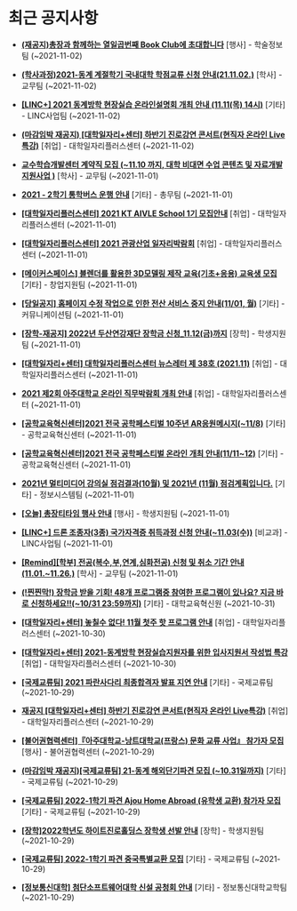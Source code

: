 # 최근 공지사항

* **[(재공지)총장과 함께하는 열일곱번째 Book Club에 초대합니다](http://ajou.ac.kr/kr/ajou/notice.do?mode=view&amp;articleNo=114508&amp;article.offset=0&amp;articleLimit=30)**
 [행사] - 학술정보팀 (~2021-11-02)

* **[(학사과정)2021-동계 계절학기 국내대학 학점교류 신청 안내(21.11.02.)](http://ajou.ac.kr/kr/ajou/notice.do?mode=view&amp;articleNo=114504&amp;article.offset=0&amp;articleLimit=30)**
 [학사] - 교무팀 (~2021-11-02)

* **[[LINC+] 2021 동계방학 현장실습 온라인설명회 개최 안내 (11.11(목) 14시)](http://ajou.ac.kr/kr/ajou/notice.do?mode=view&amp;articleNo=114503&amp;article.offset=0&amp;articleLimit=30)**
 [기타] - LINC사업팀 (~2021-11-02)

* **[(마감임박 재공지) [대학일자리+센터] 하반기 진로강연 콘서트(현직자 온라인 Live특강)](http://ajou.ac.kr/kr/ajou/notice.do?mode=view&amp;articleNo=114502&amp;article.offset=0&amp;articleLimit=30)**
 [취업] - 대학일자리플러스센터 (~2021-11-02)

* **[교수학습개발센터 계약직 모집 (~11.10 까지, 대학 비대면 수업 콘텐츠 및 자료개발 지원사업 )](http://ajou.ac.kr/kr/ajou/notice.do?mode=view&amp;articleNo=114488&amp;article.offset=0&amp;articleLimit=30)**
 [학사] - 교무팀 (~2021-11-01)

* **[2021 - 2학기 통학버스 운행 안내](http://ajou.ac.kr/kr/ajou/notice.do?mode=view&amp;articleNo=114484&amp;article.offset=0&amp;articleLimit=30)**
 [기타] - 총무팀 (~2021-11-01)

* **[[대학일자리플러스센터] 2021 KT AIVLE School 1기 모집안내](http://ajou.ac.kr/kr/ajou/notice.do?mode=view&amp;articleNo=114477&amp;article.offset=0&amp;articleLimit=30)**
 [취업] - 대학일자리플러스센터 (~2021-11-01)

* **[[대학일자리플러스센터] 2021 관광산업 일자리박람회](http://ajou.ac.kr/kr/ajou/notice.do?mode=view&amp;articleNo=114474&amp;article.offset=0&amp;articleLimit=30)**
 [취업] - 대학일자리플러스센터 (~2021-11-01)

* **[[메이커스페이스] 블렌더를 활용한 3D모델링 제작 교육(기초+응용) 교육생 모집](http://ajou.ac.kr/kr/ajou/notice.do?mode=view&amp;articleNo=114469&amp;article.offset=0&amp;articleLimit=30)**
 [기타] - 창업지원팀 (~2021-11-01)

* **[[당일공지] 홈페이지 수정 작업으로 인한 전산 서비스 중지 안내(11/01, 월)](http://ajou.ac.kr/kr/ajou/notice.do?mode=view&amp;articleNo=114465&amp;article.offset=0&amp;articleLimit=30)**
 [기타] - 커뮤니케이션팀 (~2021-11-01)

* **[[장학-재공지] 2022년 두산연강재단 장학금 신청_11.12(금)까지](http://ajou.ac.kr/kr/ajou/notice.do?mode=view&amp;articleNo=114464&amp;article.offset=0&amp;articleLimit=30)**
 [장학] - 학생지원팀 (~2021-11-01)

* **[[대학일자리+센터] 대학일자리플러스센터 뉴스레터 제 38호 (2021.11)](http://ajou.ac.kr/kr/ajou/notice.do?mode=view&amp;articleNo=114456&amp;article.offset=0&amp;articleLimit=30)**
 [취업] - 대학일자리플러스센터 (~2021-11-01)

* **[2021 제2회 아주대학교 온라인 직무박람회 개최 안내](http://ajou.ac.kr/kr/ajou/notice.do?mode=view&amp;articleNo=114453&amp;article.offset=0&amp;articleLimit=30)**
 [취업] - 대학일자리플러스센터 (~2021-11-01)

* **[[공학교육혁신센터]2021 전국 공학페스티벌 10주년 AR응원메시지(~11/8)](http://ajou.ac.kr/kr/ajou/notice.do?mode=view&amp;articleNo=114448&amp;article.offset=0&amp;articleLimit=30)**
 [기타] - 공학교육혁신센터 (~2021-11-01)

* **[[공학교육혁신센터]2021 전국 공학페스티벌 온라인 개최 안내(11/11~12)](http://ajou.ac.kr/kr/ajou/notice.do?mode=view&amp;articleNo=114443&amp;article.offset=0&amp;articleLimit=30)**
 [기타] - 공학교육혁신센터 (~2021-11-01)

* **[2021년 멀티미디어 강의실 점검결과(10월) 및 2021년 (11월) 점검계획입니다.](http://ajou.ac.kr/kr/ajou/notice.do?mode=view&amp;articleNo=114442&amp;article.offset=0&amp;articleLimit=30)**
 [기타] - 정보시스템팀 (~2021-11-01)

* **[[오늘] 총장티타임 행사 안내](http://ajou.ac.kr/kr/ajou/notice.do?mode=view&amp;articleNo=114441&amp;article.offset=0&amp;articleLimit=30)**
 [행사] - 학생지원팀 (~2021-11-01)

* **[[LINC+] 드론 조종자(3종) 국가자격증 취득과정 신청 안내(~11.03(수))](http://ajou.ac.kr/kr/ajou/notice.do?mode=view&amp;articleNo=114439&amp;article.offset=0&amp;articleLimit=30)**
 [비교과] - LINC사업팀 (~2021-11-01)

* **[[Remind][학부] 전공(복수,부,연계,심화전공) 신청 및 취소 기간 안내 (11.01.~11.26.)](http://ajou.ac.kr/kr/ajou/notice.do?mode=view&amp;articleNo=114438&amp;article.offset=0&amp;articleLimit=30)**
 [학사] - 교무팀 (~2021-11-01)

* **[(!찐찐막!) 장학금 받을 기회! 48개 프로그램중 참여한 프로그램이 있나요? 지금 바로 신청하세요!!(~10/31 23:59까지)](http://ajou.ac.kr/kr/ajou/notice.do?mode=view&amp;articleNo=114422&amp;article.offset=0&amp;articleLimit=30)**
 [기타] - 대학교육혁신원 (~2021-10-31)

* **[[대학일자리+센터] 놓칠수 없다! 11월 첫주 핫 프로그램 안내](http://ajou.ac.kr/kr/ajou/notice.do?mode=view&amp;articleNo=114414&amp;article.offset=0&amp;articleLimit=30)**
 [취업] - 대학일자리플러스센터 (~2021-10-30)

* **[[대학일자리+센터] 2021-동계방학 현장실습지원자를 위한 입사지원서 작성법 특강](http://ajou.ac.kr/kr/ajou/notice.do?mode=view&amp;articleNo=114413&amp;article.offset=0&amp;articleLimit=30)**
 [취업] - 대학일자리플러스센터 (~2021-10-30)

* **[[국제교류팀] 2021 파란사다리 최종합격자 발표 지연 안내](http://ajou.ac.kr/kr/ajou/notice.do?mode=view&amp;articleNo=114407&amp;article.offset=0&amp;articleLimit=30)**
 [기타] - 국제교류팀 (~2021-10-29)

* **[재공지 [대학일자리+센터] 하반기 진로강연 콘서트(현직자 온라인 Live특강)](http://ajou.ac.kr/kr/ajou/notice.do?mode=view&amp;articleNo=114406&amp;article.offset=0&amp;articleLimit=30)**
 [취업] - 대학일자리플러스센터 (~2021-10-29)

* **[[불어권협력센터]『아주대학교-낭트대학교(프랑스) 문화 교류 사업』 참가자 모집](http://ajou.ac.kr/kr/ajou/notice.do?mode=view&amp;articleNo=114402&amp;article.offset=0&amp;articleLimit=30)**
 [행사] - 불어권협력센터 (~2021-10-29)

* **[(마감임박 재공지)[국제교류팀] 21-동계 해외단기파견 모집 (~10.31일까지)](http://ajou.ac.kr/kr/ajou/notice.do?mode=view&amp;articleNo=114398&amp;article.offset=0&amp;articleLimit=30)**
 [기타] - 국제교류팀 (~2021-10-29)

* **[[국제교류팀] 2022-1학기 파견 Ajou Home Abroad (유학생 교환) 참가자 모집](http://ajou.ac.kr/kr/ajou/notice.do?mode=view&amp;articleNo=114397&amp;article.offset=0&amp;articleLimit=30)**
 [기타] - 국제교류팀 (~2021-10-29)

* **[[장학]2022학년도 하이트진로홀딩스 장학생 선발 안내](http://ajou.ac.kr/kr/ajou/notice.do?mode=view&amp;articleNo=114394&amp;article.offset=0&amp;articleLimit=30)**
 [장학] - 학생지원팀 (~2021-10-29)

* **[[국제교류팀] 2022-1학기 파견 중국특별교환 모집](http://ajou.ac.kr/kr/ajou/notice.do?mode=view&amp;articleNo=114388&amp;article.offset=0&amp;articleLimit=30)**
 [기타] - 국제교류팀 (~2021-10-29)

* **[[정보통신대학] 첨단소프트웨어대학 신설 공청회 안내](http://ajou.ac.kr/kr/ajou/notice.do?mode=view&amp;articleNo=114383&amp;article.offset=0&amp;articleLimit=30)**
 [기타] - 정보통신대학교학팀 (~2021-10-29)
